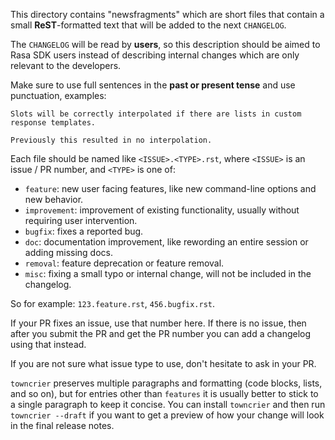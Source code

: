 This directory contains "newsfragments" which are short files that contain a small **ReST**-formatted
text that will be added to the next ``CHANGELOG``.

The ``CHANGELOG`` will be read by **users**, so this description should be aimed 
to Rasa SDK users instead of describing internal changes which are only relevant 
to the developers.

Make sure to use full sentences in the **past or present tense** and use 
punctuation, examples:

    Slots will be correctly interpolated if there are lists in custom response templates.

    Previously this resulted in no interpolation.

Each file should be named like ``<ISSUE>.<TYPE>.rst``, where
``<ISSUE>`` is an issue / PR number, and ``<TYPE>`` is one of:

* ``feature``: new user facing features, like new command-line options and new behavior.
* ``improvement``: improvement of existing functionality, usually without requiring user intervention.
* ``bugfix``: fixes a reported bug.
* ``doc``: documentation improvement, like rewording an entire session or adding missing docs.
* ``removal``: feature deprecation or feature removal.
* ``misc``: fixing a small typo or internal change, will not be included in the changelog.

So for example: ``123.feature.rst``, ``456.bugfix.rst``.

If your PR fixes an issue, use that number here. If there is no issue,
then after you submit the PR and get the PR number you can add a
changelog using that instead.

If you are not sure what issue type to use, don't hesitate to ask in your PR.

``towncrier`` preserves multiple paragraphs and formatting (code blocks, lists, 
and so on), but for entries other than ``features`` it is usually better to stick 
to a single paragraph to keep it concise. You can install ``towncrier`` and then 
run ``towncrier --draft`` if you want to get a preview of how your change will look 
in the final release notes.
